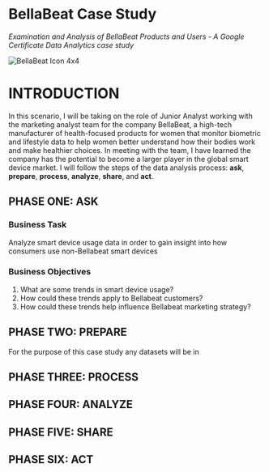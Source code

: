 # BellaBeat Case Study
*Examination and Analysis of BellaBeat Products and Users - A Google Certificate Data Analytics case study* 

![BellaBeat Icon 4x4](https://github.com/karanewell/BellaBeatCaseStudy/assets/141681843/32a0b72c-8429-4017-b790-e98929c9d9c1)
# INTRODUCTION
In this scenario, I will be taking on the role of Junior Analyst working with the marketing analyst team for the company BellaBeat, a high-tech manufacturer of health-focused products for women that monitor biometric and lifestyle data to help women better understand how their bodies work and make healthier choices. In meeting with the team, I have learned the company has the potential to become a larger player in the global smart device market. I will follow the steps
of the data analysis process: **ask**, **prepare**, **process**, **analyze**, **share**, and **act**.

## PHASE ONE: ASK
### Business Task
Analyze smart device usage data in order to gain insight into how consumers use non-Bellabeat smart
devices
### Business Objectives
1. What are some trends in smart device usage? 
2. How could these trends apply to Bellabeat customers? 
3. How could these trends help influence Bellabeat marketing strategy? 
## PHASE TWO: PREPARE
For the purpose of this case study any datasets will be in 
## PHASE THREE: PROCESS
## PHASE FOUR: ANALYZE
## PHASE FIVE: SHARE
## PHASE SIX: ACT
